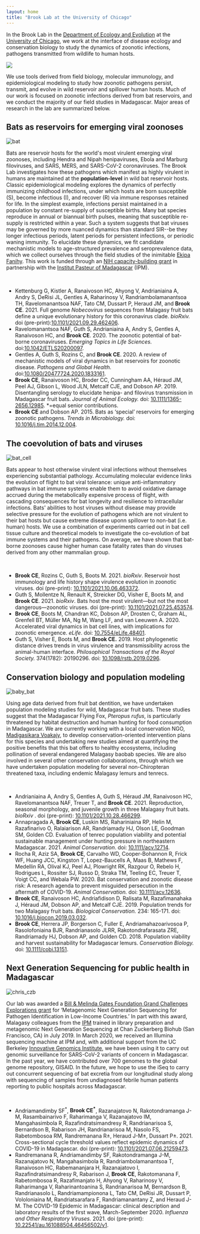 ```yaml
---
layout: home
title: "Brook Lab at the University of Chicago"
---
```

In the Brook Lab in the <a href="https://ecologyandevolution.uchicago.edu/">Department of Ecology and Evolution</a> at the <a href="https://uchicago.edu">University of Chicago</a>, we work at the interface of disease ecology and conservation biology to study the dynamics of zoonotic infections, pathogens transmitted from wildlife to human hosts.

<img src="/assets/mada-bridge.jpg" class="img-fluid" />

We use tools derived from field biology, molecular immunology, and epidemiological modeling to study how zoonotic pathogens persist, transmit, and evolve in wild reservoir and spillover human hosts. Much of our work is focused on zoonotic infections derived from bat reservoirs, and we conduct the majority of our field studies in Madagascar. Major areas of research in the lab are summarized below. 

<h2>Bats as reservoirs for emerging viral zoonoses</h2>

<img src="/research/flying_bat.png" alt="bat" class="float-start col-sm-3" />

Bats are  reservoir hosts for the world's most virulent emerging viral zoonoses, including Hendra and Nipah henipaviruses, Ebola and Marburg filoviruses, and SARS, MERS, and SARS-CoV-2 coronaviruses. The Brook Lab investigates how these pathogens which manifest as highly virulent in humans are maintained at the **population-level** in wild bat reservoir hosts. Classic epidemiological modeling explores the dynamics of perfectly immunizing childhood infections, under which hosts are  born susceptible (S), become infectious (I), and recover (R) via immune responses retained for life. In the simplest example, infections persist maintained in a population by constant re-supply of susceptible births. Many bat species reproduce in annual or biannual birth pulses, meaning that susceptible re-supply is restricted within a year. Such a system suggests that bat viruses may be governed by more nuanced dynamics than standard SIR--be they longer infectious periods, latent periods for persistent infections, or periodic waning immunity. To elucidate these dynamics, we fit candidate mechanistic models to age-structured prevalence and seroprevalence data, which we collect ourselves through the field studies of the inimitable [Ekipa Fanihy](team.html). This work is funded through an [NIH capacity-building grant](http://grantome.com/grant/NIH/R01-AI129822-01) in partnership with the [Institut Pasteur of Madagascar](http://www.pasteur.mg/) (IPM).

<div style="clear:both;">&nbsp;</div>

<ul>
	<li>Kettenburg G, Kistler A, Ranaivoson HC, Ahyong V, Andrianiaina A, Andry S, DeRisi JL, Gentles A, Raharinosy V, Randriambolamanantsoa TH, Ravelomanantsoa NAF, Tato CM, Dussart P, Heraud JM, and <strong>Brook CE</strong>. 2021. Full genome <em>Nobecovirus</em> sequences from Malagasy fruit bats define a unique evolutionary history for this coronavirus clade. <em> bioRxiv. </em> doi (pre-print):<a href="https://www.biorxiv.org/content/10.1101/2021.09.29.462406v1">10.1101/2021.09.29.462406</a>.</li>
	<li>Ravelomanantsoa NAF, Guth S, Andrianiaina A, Andry S, Gentles A, Ranaivoson HC, and <strong>Brook CE</strong>. 2020. The zoonotic potential of bat-borne coronaviruses. <em>Emerging Topics in Life Sciences.</em> doi:<a href="https://doi.org/10.1042/ETLS20200097">10.1042/ETLS20200097</a>.</li>
	<li>Gentles A, Guth S, Rozins C, and  <strong>Brook CE</strong>. 2020. A review of mechanistic models of viral dynamics in bat reservoirs for zoonotic disease. <em>Pathogens and Global Health.</em> doi:<a href="https://doi.org/10.1080/20477724.2020.1833161">10.1080/20477724.2020.1833161</a>.</li>
	<li><strong>Brook CE</strong>, Ranaivoson HC, Broder CC, Cunningham AA, Héraud JM, Peel AJ, Gibson L, Wood JLN, Metcalf CJE, and Dobson AP. 2019. Disentangling serology to elucidate henipa- and filovirus transmission in Madagascar fruit bats. <em>Journal of Animal Ecology.</em> doi: <a href="https://doi.org/10.1111/1365-2656.12985">10.1111/1365-2656.12985</a>. *=equal senior contributions.</li>
	<li><strong>Brook CE</strong> and Dobson AP. 2015. Bats as ‘special’ reservoirs for emerging zoonotic pathogens. <em>Trends in Microbiology. </em> doi: <a href="https://doi.org/10.1016/j.tim.2014.12.004">10.1016/j.tim.2014.12.004</a>.</li>
</ul>

<h2>The coevolution of bats and viruses</h2>

<img src="/research/PaKi_EBOV_induced_10K_200hrs_CELL.gif" alt="bat_cell" class="float-start col-sm-3" />

Bats appear to host otherwise virulent viral infections without themselves experiencing substantial pathology. Accumulating molecular evidence links the evolution of flight to bat viral tolerance: unique anti-inflammatory pathways in bat immune systems enable them to avoid oxidative damage accrued during the metabolically expensive process of flight, with cascading consequences for bat longevity and resilience to intracellular infections. Bats' abilities to host viruses without disease may provide selective pressure for the evolution of pathogens which are not virulent to their bat hosts but cause extreme disease uponn spillover to non-bat (i.e. human) hosts. We use a combination of experiments carried out in bat cell tissue culture and theoretical models to investigate the co-evolution of bat immune systems and their pathogens. On average, we have shown that bat-borne zoonoses cause higher human case fatality rates than do viruses derived from any other mammalian group.

<div style="clear:both;">&nbsp;</div>

<ul>
	<li><strong>Brook CE</strong>, Rozins C, Guth S, Boots M. 2021. <em>bioRxiv</em>. Reservoir host immunology and life history shape virulence evolution in zoonotic viruses. doi (pre-print): <a href="https://www.biorxiv.org/content/10.1101/2021.10.06.463372v1">10.1101/2021.10.06.463372</a>.</li>
	<li>Guth S, Mollentze N, Renault K, Streicker DG, Visher E, Boots M, and <strong>Brook CE</strong>. 2021. <em>bioRxiv</em>. Bats host the most virulent—but not the most dangerous—zoonotic viruses. doi (pre-print): <a href="https://www.biorxiv.org/content/10.1101/2021.07.25.453574v1">10.1101/2021.07.25.453574</a>.</li>
	<li><strong>Brook CE</strong>, Boots M, Chandran KC, Dobson AP, Drosten C, Graham AL, Grenfell BT, Müller MA, Ng M, Wang LF, and van Leeuwen A. 2020. Accelerated viral dynamics in bat cell lines, with implications for zoonotic emergence. <em>eLife</em>. doi: <a href="https://elifesciences.org/articles/48401">10.7554/eLife.48401</a>.</li>
	<li>Guth S, Visher E, Boots M, and <strong>Brook CE.</strong> 2019. Host phylogenetic distance drives trends in virus virulence and transmissibility across the animal-human interface. <em>Philosophical Transactions of the Royal Society.</em> 374(1782): 20190296. doi: <a href="https://doi.org/10.1098/rstb.2019.0296">10.1098/rstb.2019.0296</a>.</li>
</ul>

<h2>Conservation biology and population modeling</h2>

<img src="/research/baby_bat.png" alt="baby_bat" class="float-start col-sm-3" />

Using age data derived from fruit bat dentition, we have undertaken population modeling studies for wild, Madagascar fruit bats. These studies suggest that the Madagascar Flying Fox, *Pteropus rufus*, is particularly threatened by habitat destruction and human hunting for food consumption in Madagascar. We are currently working with a local conservation NGO, [Madigasikara Voakajy](https://www.madagasikara-voakajy.org/), to develop conservation-oriented intervention plans for this species and undertaking new studies aimed at quantifying the positive benefits that this bat offers to healthy ecosystems, including pollination of several endangered Malagasy baobab species. We are also involved in several other conservation collaborations, through which we have undertaken population modeling for several non-Chiropteran threatened taxa, including endemic Malagasy lemurs and tenrecs.

<div style="clear:both;">&nbsp;</div>

<ul>
	<li>Andrianiaina A, Andry S, Gentles A, Guth S, Héraud JM, Ranaivoson HC, Ravelomanantsoa NAF, Treuer T, and <strong>Brook CE</strong>. 2021. Reproduction, seasonal morphology, and juvenile growth in three Malagasy fruit bats. <em> bioRxiv </em>. doi (pre-print): <a href="https://biorxiv.org/cgi/content/short/2021.10.28.466299v1">10.1101/2021.10.28.466299</a>.</li>
	<li>Annapragada A, <strong>Brook CE</strong>, Luskin MS, Rahariniaina RP, Helin M, Razafinarivo O, Ralaiarison AR, Randriamady HJ, Olson LE, Goodman SM, Golden CD. Evaluation of tenrec population viability and potential sustainable management under hunting pressure in northeastern Madagascar. 2021. <em>Animal Conservation</em>. doi: <a href="https://doi.org/10.1111/acv.12714">10.1111/acv.12714</a>.</li>
	<li>Rocha R, Aziz SA, <strong>Brook CE</strong>, Carvalho WD, Cooper-Bohannon R, Frick WF, Huang JCC, Kingston T, Lopez-Baucells A, Maas B, Mathews F, Medellin RA, Olival KJ, Peel AJ, Plowright RK, Razgour O, Rebelo H, Rodrigues L, Rossiter SJ, Russo D, Straka TM, Teeling EC, Treuer T, Voigt CC, and  Webala PW. 2020. Bat conservation and zoonotic disease risk: A research agenda to prevent misguided persecution in the aftermath of COVID-19. <em>Animal Conservation.</em> doi: <a href="https://doi.org/10.1111/acv.12636">10.1111/acv.12636</a>.</li>
	<li><strong>Brook CE</strong>, Ranaivoson HC, Andriafidison D, Ralisata M, Razafimanahaka J, Héraud JM, Dobson AP, and Metcalf CJE. 2019. Population trends for two Malagasy fruit bats. <em>Biological Conservation.</em> 234: 165-171. doi: <a href="https://doi.org/10.1016/j.biocon.2019.03.032">10.1016/j.biocon.2019.03.032</a>.</li>
	<li><strong>Brook CE</strong>, Herrera JP, Borgerson C, Fuller E, Andriamahazoarivosoa P, Rasolofoniaina BJR, Randrianasolo JLRR, Rakotondrafarasata ZRE, Randriamady HJ, Dobson AP, and Golden CD. 2018. Population viability and harvest sustainability for Madagascar lemurs. <em>Conservation Biology.</em> doi: <a href="https://doi.org/10.1111/cobi.13151">10.1111/cobi.13151</a>.</li>
</ul>

<h2>Next Generation Sequencing for public health in Madagascar</h2>

<img src="/research/christian_CZB.jpg" alt="chris_czb" class="float-start col-sm-3" />

Our lab was  awarded a [Bill & Melinda Gates Foundation Grand Challenges Explorations grant](https://gcgh.grandchallenges.org/grant/metagenomics-and-etiology-zoonotic-disease-deciphering-bat-human-viral-transmission-madagascar) for ‘Metagenomic Next Generation Sequencing for Pathogen Identification in Low-Income Countries.’ In part with this award, Malagasy colleagues from the [IPM](http://www.pasteur.mg/) trained in library preparation and metagenomic Next Generation Sequencing at Chan Zuckerberg Biohub (San Francisco, CA) in July 2019. In March 2020, we received an Illumina sequencing machine at IPM and, with additional support from the UC Berkeley [Innovative Genomics Institute](https://innovativegenomics.org/projects/covid-19-in-madagascar-next-generation-sequencing/), we have been using it to carry out genomic surveillance for SARS-CoV-2 variants of concern in Madagascar. In the past year, we have contributed over 700 genomes to the global genome repository, GISAID. In the future, we hope to use the iSeq to carry out concurrent  sequencing of bat excretia from our longitudinal study along with sequencing of samples from undiagnosed febrile human patients reporting to public hospitals across Madagascar.

<div style="clear:both;">&nbsp;</div>

<ul>
	<li>Andriamandimby SF<sup>*</sup>, <strong>Brook CE<sup>*</sup></strong>, Razanajatovo N, Rakotondramanga J-M, Rasambainarivo F, Raharimanga V, Razanajatovo IM, Mangahasimbola R, Razafindratsimandresy R, Randrianarisoa S, Bernardson B, Rabarison JH, Randrianarisoa M, Nasolo FS, Rabetombosoa RM, Randremanana R±, Heraud J-M±, Dussart P±. 2021. Cross-sectional cycle threshold values reflect epidemic dynamics of COVID-19 in Madagascar. doi (pre-print): <a href="https://pubmed.ncbi.nlm.nih.gov/34268517/">10.1101/2021.07.06.21259473</a>.</li>
	<li>Randremanana R, Andriamandimby SF, Rakotondramanga J-M, Razanajatovo N, Mangahasimbola R, Randriambolamanantsoa T, Ranaivoson HC, Rabemananjara H, Razanajatovo I, Razafindratsimandresy R, Rabarison J, <strong>Brook CE</strong>, Rakotomanana F, Rabetombosoa R, Razafimanjato H, Ahyong V, Raharinosy V, Raharimanga V, Raharinantoanina S, Randrianarisoa M, Bernardson B, Randrianasolo L, Randriamampionona L, Tato CM, DeRisi JR, Dussart P, Vololoniaina M, Randriatsarafara F, Randriamanantany Z, and Heraud J-M. The COVID-19 Epidemic in Madagascar: clinical description and laboratory results of the first wave, March-September 2020. <em>Influenza and Other Respiratory Viruses.</em> 2021. doi (pre-print): <a href="https://doi.org/10.22541/au.161088504.46456502/v1">10.22541/au.161088504.46456502/v1</a>.</li>
</ul>